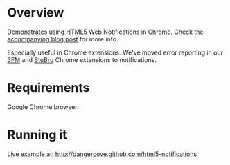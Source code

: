 # Overview

Demonstrates using HTML5 Web Notifications in Chrome. Check [the accompanying blog post](http://tumblr.dangercove.com/post/17213260067/html5-web-notifications) for more info.

Especially useful in Chrome extensions. We've moved error reporting in our [3FM](https://chrome.google.com/webstore/detail/geeoeokcenpaehoemkfdjfmnobopefck) and [StuBru](https://chrome.google.com/webstore/detail/cjdpclkefmglkgkhdmbnaoiipcjbboki) Chrome extensions to notifications.

# Requirements

Google Chrome browser.

# Running it

Live example at: http://dangercove.github.com/html5-notifications

